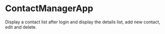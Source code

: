 # ContactManagerApp
Display a contact list after login and display the details list, add new contact, edit and delete.
